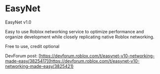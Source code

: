 # EasyNet
EasyNet v1.0

Easy to use Roblox networking service to optimize performance and organize development while closely replicating native Roblox networking.

Free to use, credit optional

DevForum post: [https://devforum.roblox.com/t/easynet-v10-networking-made-easy/3825417](https://devforum.roblox.com/t/easynet-v10-networking-made-easy/3825421)
